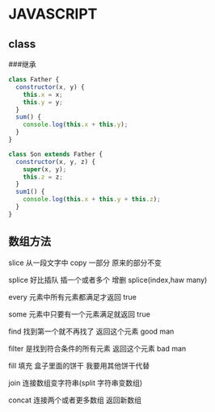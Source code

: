 # JAVASCRIPT

## class

###继承

```javascript
class Father {
  constructor(x, y) {
    this.x = x;
    this.y = y;
  }
  sum() {
    console.log(this.x + this.y);
  }
}

class Son extends Father {
  constructor(x, y, z) {
    super(x, y);
    this.z = z;
  }
  sum1() {
    console.log(this.x + this.y + this.z);
  }
}
```

##

## 数组方法

slice 从一段文字中 copy 一部分 原来的部分不变

splice 好比插队 插一个或者多个 增删 splice(index,haw many)

every 元素中所有元素都满足才返回 true

some 元素中只要有一个元素满足就返回 true

find 找到第一个就不再找了 返回这个元素 good man

filter 是找到符合条件的所有元素 返回这个元素 bad man

fill 填充 盒子里面的饼干 我要用其他饼干代替

join 连接数组变字符串(split 字符串变数组)

concat 连接两个或者更多数组 返回新数组
